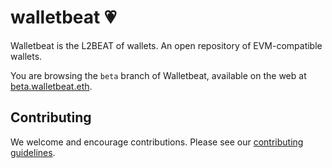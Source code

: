 # walletbeat 💗

Walletbeat is the L2BEAT of wallets. An open repository of EVM-compatible wallets.

You are browsing the `beta` branch of Walletbeat, available on the web at [beta.walletbeat.eth](https://beta.walletbeat.eth.limo).

## Contributing

We welcome and encourage contributions. Please see our [contributing guidelines](./CONTRIBUTING.md).
